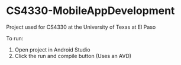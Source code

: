 # CS4330-MobileAppDevelopment
Project used for CS4330 at the University of Texas at El Paso

To run:
  1. Open project in Android Studio
  2. Click the run and compile button (Uses an AVD)
